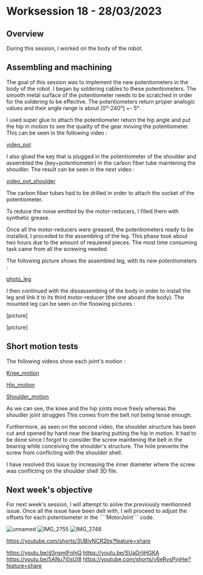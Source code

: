 # Worksession 18 - 28/03/2023

## Overview 

During this session, I worked on the body of the robot. 

## Assembling and machining 

The goal of this session was to implement the new potentiometers in the body of the robot. 
I began by soldering cables to these potentiometers. The smooth metal surface of the potentiometer needs to be scratched in order for the soldering to be effective. 
The potentiometers return proper analogic values and their angle range is about [0°-240°] +- 5°. 

I used super glue to attach the potentiometer return the hip angle and put the hip in motion to see the quality of the gear moving the potentiometer.
This can be seen in the following video :

[video_pot]()

I also glued the key that is plugged in the potentiometer of the shoulder and assembled the {key+potentiometer} in the carbon fiber tube maintening the shoudler.
The result can be seen in the next video :

[video_pot_shoulder]()

The carbon fiber tubes had to be drilled in order to attach the socket of the potentiometer.

To reduce the noise emitted by the motor-reducers, I filled them with synthetic grease. 

Once all the motor-reducers were greased, the potentiometers ready to be installed, I proceded to the assembling of the leg. 
This phase took about two hours due to the amount of requiered pieces. The most time consuming task came from all the screwing needed.

The following picture shows the assembled leg, with its new potentiometers :

[photo_leg]()

I then continued with the dissassembing of the body in order to install the leg and link it to its third motor-reducer (the one aboard the body).
The mounted leg can be seen on the floowing pictures :

[picture]

[picture]

## Short motion tests

The following videos show each joint's motion :

[Knee_motion]()

[Hip_motion]()

[Shoulder_motion]()

As we can see, the knee and the hip joints move freely whereas the shoudler joint struggles
This comes from the belt not being tense enough. 

Furthermore, as seen on the second video, the shoulder structure has been cut and opened by hand near the bearing putting the hip in motion.
It had to be done since I forgot to consider the screw maintening the belt in the bearing while conceiving the shoulder's structure. 
The hole prevents the screw from conflicting with the shoulder shell.

I have resolved this issue by increasing the inner diameter where the screw was conflicting on the shoulder shell 3D file. 

## Next week's objective 

For next week's session, I will attempt to solve the previously mentionned issue.
Once all the issue have been delt with, I will proceed to adjust the offsets for each potentiometer in the ````MotorJoint``` code. 


![unnamed](https://user-images.githubusercontent.com/95374519/229298574-24ccd62c-a3a7-4fdc-9ebe-70ac0e6a0dfc.jpg)
![IMG_2755](https://user-images.githubusercontent.com/95374519/229298581-5a75a940-89dc-4dab-878c-748a0e08575c.jpeg)
![IMG_2748](https://user-images.githubusercontent.com/95374519/229298551-f969f0d5-a31c-419e-9af4-661d5702fe18.jpeg)



https://youtube.com/shorts/3UBivNCR2bs?feature=share


https://youtu.be/d3nsmIFnhjQ
https://youtu.be/SUaDrIiHGKA
https://youtu.be/5ANu7j0sUI8
https://youtube.com/shorts/v6eRysPjnHw?feature=share
